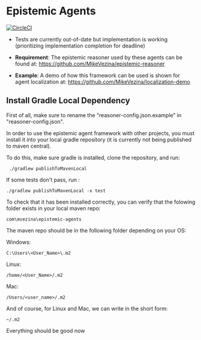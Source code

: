 # Epistemic Agents 
[![CircleCI](https://circleci.com/gh/MikeVezina/epistemic-agents/tree/master.svg?style=svg&circle-token=d7ce6dbdee725382aab008ae3406668de1e409d7)](https://circleci.com/gh/MikeVezina/epistemic-agents/tree/master)

- Tests are currently out-of-date but implementation is working (prioritizing implementation completion for deadline)

- **Requirement**: The epistemic reasoner used by these agents can be found at: https://github.com/MikeVezina/epistemic-reasoner
- **Example**: A demo of how this framework can be used is shown for agent localization at: https://github.com/MikeVezina/localization-demo


## Install Gradle Local Dependency
First of all, make sure to rename the "reasoner-config.json.example" in "reasoner-config.json".

In order to use the epistemic agent framework with other projects, you must install it into your local gradle repository (it is currently not being published to maven central). 

To do this, make sure gradle is installed, clone the repository, and run: 
   
     ./gradlew publishToMavenLocal 
   
If some tests don't pass, run :  

    ./gradlew publishToMavenLocal -x test 


To check that it has been installed correctly, you can verify that the folowing folder exists in your local maven repo:

    com\mvezina\epistemic-agents

The maven repo should be in the following folder depending on your OS:

Windows:

    C:\Users\<User_Name>\.m2

Linux:

    /home/<User_Name>/.m2

Mac:

    /Users/<user_name>/.m2

And of course, for Linux and Mac, we can write in the short form:

    ~/.m2

Everything should be good now

